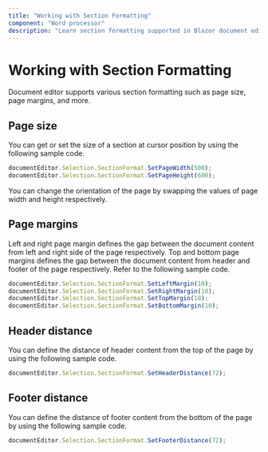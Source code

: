 ```yaml
---
title: "Working with Section Formatting"
component: "Word processor"
description: "Learn section formatting supported in Blazor document editor like page size and margins, and how to customize it."
---
```


# Working with Section Formatting

Document editor supports various section formatting such as page size, page margins, and more.

## Page size

You can get or set the size of a section at cursor position by using the following sample code.

```javascript
documentEditor.Selection.SectionFormat.SetPageWidth(500);
documentEditor.Selection.SectionFormat.SetPageHeight(600);
```

You can change the orientation of the page by swapping the values of page width and height respectively.

## Page margins

Left and right page margin defines the gap between the document content from left and right side of the page respectively. Top and bottom page margins defines the gap between the document content from header and footer of the page respectively.
Refer to the following sample code.

```javascript
documentEditor.Selection.SectionFormat.SetLeftMargin(10);
documentEditor.Selection.SectionFormat.SetRightMargin(10);
documentEditor.Selection.SectionFormat.SetTopMargin(10);
documentEditor.Selection.SectionFormat.SetBottomMargin(10);
```

## Header distance

You can define the distance of header content from the top of the page by using the following sample code.

```javascript
documentEditor.Selection.SectionFormat.SetHeaderDistance(72);
```

## Footer distance

You can define the distance of footer content from the bottom of the page by using the following sample code.

```javascript
documentEditor.Selection.SectionFormat.SetFooterDistance(72);
```
